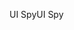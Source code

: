 <span data-ttu-id="93f5f-101">UI Spy</span><span class="sxs-lookup"><span data-stu-id="93f5f-101">UI Spy</span></span>